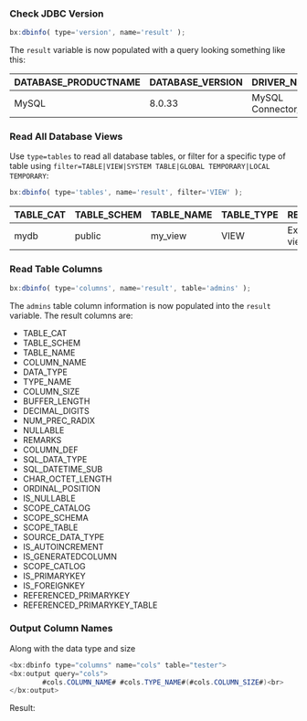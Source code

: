 ### Check JDBC Version

```js
bx:dbinfo( type='version', name='result' );
```

The `result` variable is now populated with a query looking something like this:

| DATABASE_PRODUCTNAME | DATABASE_VERSION | DRIVER_NAME        | DRIVER_VERSION | JDBC_MAJOR_VERSION | JDBC_MINOR_VERSION |
|-----------------------|------------------|--------------------|----------------|--------------------|--------------------|
| MySQL                | 8.0.33          | MySQL Connector/J  | 8.0.33        | 4                  | 2                  |

### Read All Database Views

Use `type=tables` to read all database tables, or filter for a specific type of table using `filter=TABLE|VIEW|SYSTEM TABLE|GLOBAL TEMPORARY|LOCAL TEMPORARY`:

```js
bx:dbinfo( type='tables', name='result', filter='VIEW' );
```

| TABLE_CAT | TABLE_SCHEM | TABLE_NAME | TABLE_TYPE | REMARKS       | TYPE_CAT | TYPE_SCHEM | TYPE_NAME | SELF_REFERENCING_COL_NAME | REF_GENERATION |
|-----------|-------------|------------|------------|---------------|----------|------------|-----------|---------------------------|----------------|
| mydb      | public      | my_view    | VIEW       | Example view  | NULL     | NULL       | NULL      | NULL                      | NULL           |

### Read Table Columns

```js
bx:dbinfo( type='columns', name='result', table='admins' );
```

The `admins` table column information is now populated into the `result` variable. The result columns are:

* TABLE_CAT
* TABLE_SCHEM
* TABLE_NAME
* COLUMN_NAME
* DATA_TYPE
* TYPE_NAME
* COLUMN_SIZE
* BUFFER_LENGTH
* DECIMAL_DIGITS
* NUM_PREC_RADIX
* NULLABLE
* REMARKS
* COLUMN_DEF
* SQL_DATA_TYPE
* SQL_DATETIME_SUB
* CHAR_OCTET_LENGTH
* ORDINAL_POSITION
* IS_NULLABLE
* SCOPE_CATALOG
* SCOPE_SCHEMA
* SCOPE_TABLE
* SOURCE_DATA_TYPE
* IS_AUTOINCREMENT
* IS_GENERATEDCOLUMN
* SCOPE_CATLOG
* IS_PRIMARYKEY
* IS_FOREIGNKEY
* REFERENCED_PRIMARYKEY
* REFERENCED_PRIMARYKEY_TABLE
### Output Column Names

Along with the data type and size


```java
<bx:dbinfo type="columns" name="cols" table="tester">
<bx:output query="cols">
        #cols.COLUMN_NAME# #cols.TYPE_NAME#(#cols.COLUMN_SIZE#)<br>
</bx:output>

```

Result: 

